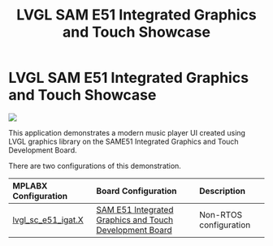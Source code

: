 ﻿---
parent: Example Applications
title: LVGL SAM E51 Integrated Graphics and Touch Showcase
nav_order: 1
---

# LVGL SAM E51 Integrated Graphics and Touch Showcase

![](./../../images/lvgl_showcase.png)

This application demonstrates a modern music player UI created using LVGL graphics library on the SAME51 Integrated Graphics and Touch Development Board.

There are two configurations of this demonstration. 

|MPLABX Configuration|Board Configuration|Description|
|:-------------------|:------------------|:------------------|
| [lvgl_sc_e51_igat.X](firmware/lvgl_sc_e51_igat.X/readme.md)| [SAM E51 Integrated Graphics and Touch Development Board](https://www.microchip.com/developmenttools/ProductDetails/EV14C17A) | Non-RTOS configuration  |
